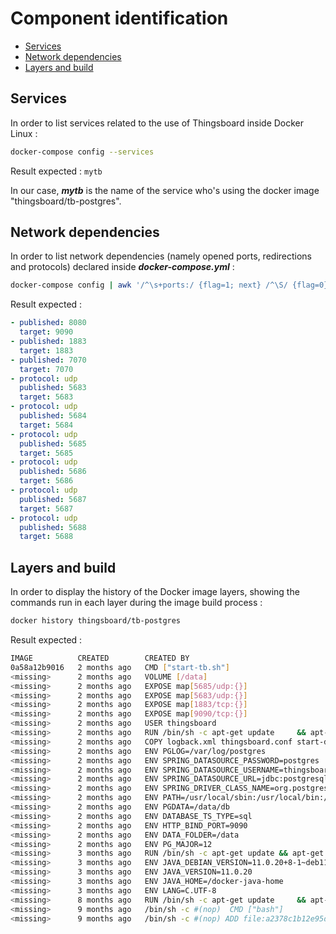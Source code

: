 # Component identification

- [Services](#services)
- [Network dependencies](#network_dependencies)
- [Layers and build](#layersbuild)


## Services

In order to list services related to the use of Thingsboard inside Docker Linux :

```bash
docker-compose config --services
```

Result expected : `mytb`

In our case, ***mytb*** is the name of the service who's using the docker image "thingsboard/tb-postgres".

## Network dependencies

In order to list network dependencies (namely opened ports, redirections and protocols) declared inside ***docker-compose.yml*** :
```bash
docker-compose config | awk '/^\s+ports:/ {flag=1; next} /^\S/ {flag=0} flag && /published|target|protocol/ {print}'
```

Result expected :
```yaml
- published: 8080
  target: 9090
- published: 1883
  target: 1883
- published: 7070
  target: 7070
- protocol: udp
  published: 5683
  target: 5683
- protocol: udp
  published: 5684
  target: 5684
- protocol: udp
  published: 5685
  target: 5685
- protocol: udp
  published: 5686
  target: 5686
- protocol: udp
  published: 5687
  target: 5687
- protocol: udp
  published: 5688
  target: 5688
```

## Layers and build

In order to display the history of the Docker image layers, showing the commands run in each layer during the image build process :
```bash
docker history thingsboard/tb-postgres
```

Result expected :
```bash
IMAGE          CREATED        CREATED BY                                      SIZE      COMMENT
0a58a12b9016   2 months ago   CMD ["start-tb.sh"]                             0B        buildkit.dockerfile.v0
<missing>      2 months ago   VOLUME [/data]                                  0B        buildkit.dockerfile.v0
<missing>      2 months ago   EXPOSE map[5685/udp:{}]                         0B        buildkit.dockerfile.v0
<missing>      2 months ago   EXPOSE map[5683/udp:{}]                         0B        buildkit.dockerfile.v0
<missing>      2 months ago   EXPOSE map[1883/tcp:{}]                         0B        buildkit.dockerfile.v0
<missing>      2 months ago   EXPOSE map[9090/tcp:{}]                         0B        buildkit.dockerfile.v0
<missing>      2 months ago   USER thingsboard                                0B        buildkit.dockerfile.v0
<missing>      2 months ago   RUN /bin/sh -c apt-get update     && apt-get…   419MB     buildkit.dockerfile.v0
<missing>      2 months ago   COPY logback.xml thingsboard.conf start-db.s…   201MB     buildkit.dockerfile.v0
<missing>      2 months ago   ENV PGLOG=/var/log/postgres                     0B        buildkit.dockerfile.v0
<missing>      2 months ago   ENV SPRING_DATASOURCE_PASSWORD=postgres         0B        buildkit.dockerfile.v0
<missing>      2 months ago   ENV SPRING_DATASOURCE_USERNAME=thingsboard      0B        buildkit.dockerfile.v0
<missing>      2 months ago   ENV SPRING_DATASOURCE_URL=jdbc:postgresql://…   0B        buildkit.dockerfile.v0
<missing>      2 months ago   ENV SPRING_DRIVER_CLASS_NAME=org.postgresql.…   0B        buildkit.dockerfile.v0
<missing>      2 months ago   ENV PATH=/usr/local/sbin:/usr/local/bin:/usr…   0B        buildkit.dockerfile.v0
<missing>      2 months ago   ENV PGDATA=/data/db                             0B        buildkit.dockerfile.v0
<missing>      2 months ago   ENV DATABASE_TS_TYPE=sql                        0B        buildkit.dockerfile.v0
<missing>      2 months ago   ENV HTTP_BIND_PORT=9090                         0B        buildkit.dockerfile.v0
<missing>      2 months ago   ENV DATA_FOLDER=/data                           0B        buildkit.dockerfile.v0
<missing>      2 months ago   ENV PG_MAJOR=12                                 0B        buildkit.dockerfile.v0
<missing>      3 months ago   RUN /bin/sh -c apt-get update && apt-get ins…   443MB     buildkit.dockerfile.v0
<missing>      3 months ago   ENV JAVA_DEBIAN_VERSION=11.0.20+8-1~deb11u1     0B        buildkit.dockerfile.v0
<missing>      3 months ago   ENV JAVA_VERSION=11.0.20                        0B        buildkit.dockerfile.v0
<missing>      3 months ago   ENV JAVA_HOME=/docker-java-home                 0B        buildkit.dockerfile.v0
<missing>      3 months ago   ENV LANG=C.UTF-8                                0B        buildkit.dockerfile.v0
<missing>      8 months ago   RUN /bin/sh -c apt-get update     && apt-get…   1.96MB    buildkit.dockerfile.v0
<missing>      9 months ago   /bin/sh -c #(nop)  CMD ["bash"]                 0B        
<missing>      9 months ago   /bin/sh -c #(nop) ADD file:a2378c1b12e95db69…   80.5MB
```
